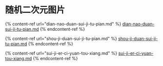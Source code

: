 # 随机二次元图片

{% content-ref url="dian-nao-duan-sui-ji-tu-pian.md" %}
[dian-nao-duan-sui-ji-tu-pian.md](dian-nao-duan-sui-ji-tu-pian.md)
{% endcontent-ref %}

{% content-ref url="shou-ji-duan-sui-ji-tu-pian.md" %}
[shou-ji-duan-sui-ji-tu-pian.md](shou-ji-duan-sui-ji-tu-pian.md)
{% endcontent-ref %}

{% content-ref url="sui-ji-er-ci-yuan-tou-xiang.md" %}
[sui-ji-er-ci-yuan-tou-xiang.md](sui-ji-er-ci-yuan-tou-xiang.md)
{% endcontent-ref %}
